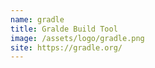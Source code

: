 ```yaml
---
name: gradle
title: Gralde Build Tool
image: /assets/logo/gradle.png
site: https://gradle.org/
---
```

